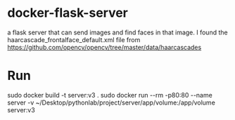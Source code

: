 # docker-flask-server
a flask server that can send images and find faces in that image.
I found the haarcascade_frontalface_default.xml file from https://github.com/opencv/opencv/tree/master/data/haarcascades
# Run
sudo docker build -t server:v3 .
sudo docker run --rm -p80:80 --name server -v ~/Desktop/pythonlab/project/server/app/volume:/app/volume server:v3

